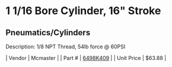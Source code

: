 # 1 1/16 Bore Cylinder, 16" Stroke
## Pneumatics/Cylinders
Description: 	1/8 NPT Thread, 54lb force @ 60PSI 

| Vendor | Mcmaster | 
| Part # | [6498K409](http://www.mcmaster.com/) | 
| Unit Price | $63.88 | 
